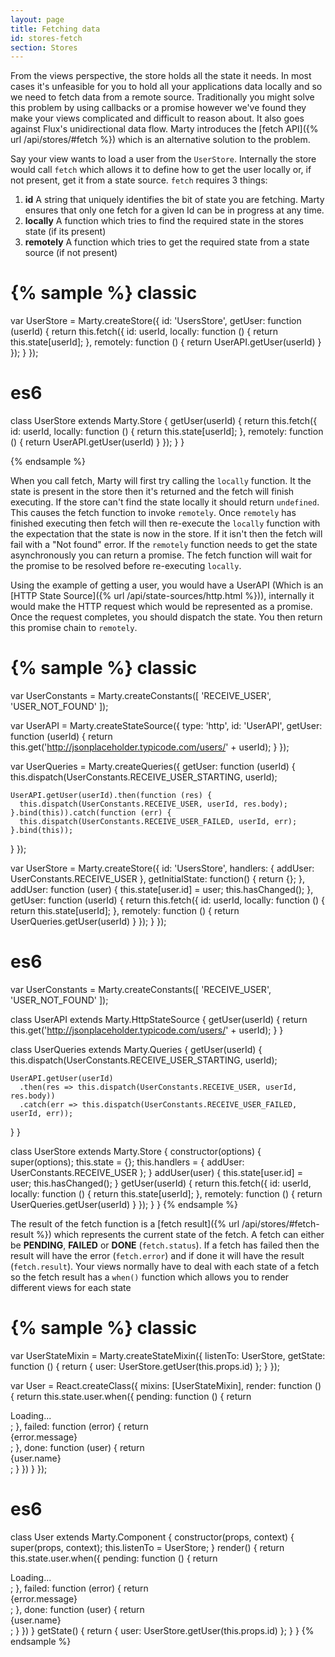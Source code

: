 ```yaml
---
layout: page
title: Fetching data
id: stores-fetch
section: Stores
---
```


From the views perspective, the store holds all the state it needs. In most cases it's unfeasible for you to hold all your applications data locally and so we need to fetch data from a remote source. Traditionally you might solve this problem by using callbacks or a promise however we've found they make your views complicated and difficult to reason about. It also goes against Flux's unidirectional data flow. Marty introduces the [fetch API]({% url /api/stores/#fetch %}) which is an alternative solution to the problem.

Say your view wants to load a user from the ``UserStore``. Internally the store would call ``fetch`` which allows it to define how to get the user locally or, if not present, get it from a state source. ``fetch`` requires 3 things:

1. **id** A string that uniquely identifies the bit of state you are fetching. Marty ensures that only one fetch for a given Id can be in progress at any time.
2. **locally** A function which tries to find the required state in the stores state (if its present)
3. **remotely** A function which tries to get the required state from a state source (if not present)

{% sample %}
classic
=======
var UserStore = Marty.createStore({
  id: 'UsersStore',
  getUser: function (userId) {
    return this.fetch({
      id: userId,
      locally: function () {
        return this.state[userId];
      },
      remotely: function () {
        return UserAPI.getUser(userId)
      }
    });
  }
});

es6
===
class UserStore extends Marty.Store {
  getUser(userId) {
    return this.fetch({
      id: userId,
      locally: function () {
        return this.state[userId];
      },
      remotely: function () {
        return UserAPI.getUser(userId)
      }
    });
  }
}

{% endsample %}

When you call fetch, Marty will first try calling the ``locally`` function. It the state is present in the store then it's returned and the fetch will finish executing. If the store can't find the state locally it should return ``undefined``. This causes the fetch function to invoke ``remotely``. Once ``remotely`` has finished executing then fetch will then re-execute the ``locally`` function with the expectation that the state is now in the store. If it isn't then the fetch will fail with a "Not found" error. If the ``remotely`` function needs to get the state asynchronously you can return a promise. The fetch function will wait for the promise to be resolved before re-executing ``locally``.

Using the example of getting a user, you would have a UserAPI (Which is an [HTTP State Source]({% url /api/state-sources/http.html %})), internally it would make the HTTP request which would be represented as a promise. Once the request completes, you should dispatch the state. You then return this promise chain to ``remotely``.

{% sample %}
classic
=======
var UserConstants = Marty.createConstants([
  'RECEIVE_USER',
  'USER_NOT_FOUND'
]);

var UserAPI = Marty.createStateSource({
  type: 'http',
  id: 'UserAPI',
  getUser: function (userId) {
    return this.get('http://jsonplaceholder.typicode.com/users/' + userId);
  }
});

var UserQueries = Marty.createQueries({
  getUser: function (userId) {
    this.dispatch(UserConstants.RECEIVE_USER_STARTING, userId);

    UserAPI.getUser(userId).then(function (res) {
      this.dispatch(UserConstants.RECEIVE_USER, userId, res.body);
    }.bind(this)).catch(function (err) {
      this.dispatch(UserConstants.RECEIVE_USER_FAILED, userId, err);
    }.bind(this));
  }
});

var UserStore = Marty.createStore({
  id: 'UsersStore',
  handlers: {
    addUser: UserConstants.RECEIVE_USER
  },
  getInitialState: function() {
    return {};
  },
  addUser: function (user) {
    this.state[user.id] = user;
    this.hasChanged();
  },
  getUser: function (userId) {
    return this.fetch({
      id: userId,
      locally: function () {
        return this.state[userId];
      },
      remotely: function () {
        return UserQueries.getUser(userId)
      }
    });
  }
});

es6
===
var UserConstants = Marty.createConstants([
  'RECEIVE_USER',
  'USER_NOT_FOUND'
]);

class UserAPI extends Marty.HttpStateSource {
  getUser(userId) {
    return this.get('http://jsonplaceholder.typicode.com/users/' + userId);
  }
}

class UserQueries extends Marty.Queries {
  getUser(userId) {
    this.dispatch(UserConstants.RECEIVE_USER_STARTING, userId);

    UserAPI.getUser(userId)
      .then(res => this.dispatch(UserConstants.RECEIVE_USER, userId, res.body))
      .catch(err => this.dispatch(UserConstants.RECEIVE_USER_FAILED, userId, err));
  }
}

class UserStore extends Marty.Store {
  constructor(options) {
    super(options);
    this.state = {};
    this.handlers = {
      addUser: UserConstants.RECEIVE_USER
    };
  }
  addUser(user) {
    this.state[user.id] = user;
    this.hasChanged();
  }
  getUser(userId) {
    return this.fetch({
      id: userId,
      locally: function () {
        return this.state[userId];
      },
      remotely: function () {
        return UserQueries.getUser(userId)
      }
    });
  }
}
{% endsample %}

The result of the fetch function is a [fetch result]({% url /api/stores/#fetch-result %}) which represents the current state of the fetch. A fetch can either be **PENDING**, **FAILED** or **DONE** (``fetch.status``). If a fetch has failed then the result will have the error (``fetch.error``) and if done it will have the result (``fetch.result``). Your views normally have to deal with each state of a fetch so the fetch result has a ``when()`` function which allows you to render different views for each state

{% sample %}
classic
=======
var UserStateMixin = Marty.createStateMixin({
  listenTo: UserStore,
  getState: function () {
    return {
      user: UserStore.getUser(this.props.id)
    };
  }
});

var User = React.createClass({
  mixins: [UserStateMixin],
  render: function () {
    return this.state.user.when({
      pending: function () {
        return <div class="user-loading">Loading...</div>;
      },
      failed: function (error) {
        return <div class="user-error">{error.message}</div>;
      },
      done: function (user) {
        return <div className="user">{user.name}</div>;
      }
    })
  }
});

es6
===
class User extends Marty.Component {
  constructor(props, context) {
    super(props, context);
    this.listenTo = UserStore;
  }
  render() {
    return this.state.user.when({
      pending: function () {
        return <div class="user-loading">Loading...</div>;
      },
      failed: function (error) {
        return <div class="user-error">{error.message}</div>;
      },
      done: function (user) {
        return <div className="user">{user.name}</div>;
      }
    })
  }
  getState() {
    return {
      user: UserStore.getUser(this.props.id)
    };
  }
}
{% endsample %}
